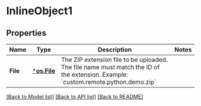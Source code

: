 # InlineObject1

## Properties

Name | Type | Description | Notes
------------ | ------------- | ------------- | -------------
**File** | [***os.File**](*os.File.md) | The ZIP extension file to be uploaded.    The file name must match the ID of the extension. Example: &#x60;custom.remote.python.demo.zip&#x60; | 

[[Back to Model list]](../README.md#documentation-for-models) [[Back to API list]](../README.md#documentation-for-api-endpoints) [[Back to README]](../README.md)


